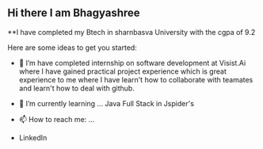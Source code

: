 ## Hi there I am Bhagyashree


**I have completed my Btech in sharnbasva University with the cgpa of 9.2

Here are some ideas to get you started:

- 🔭 I’m have completed internship on software development at Visist.Ai
  where I have gained practical project experience which is great experience to me where I have learn't how to collaborate with teamates and learn't how to deal with github.
- 🌱 I’m currently learning ...
    Java Full Stack in Jspider's
  
- 📫 How to reach me: ...
- LinkedIn  


  
